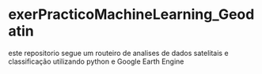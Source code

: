 # exerPracticoMachineLearning_Geodatin
este repositorio segue um routeiro de analises de dados satelitais e classificação utilizando python e Google Earth Engine
